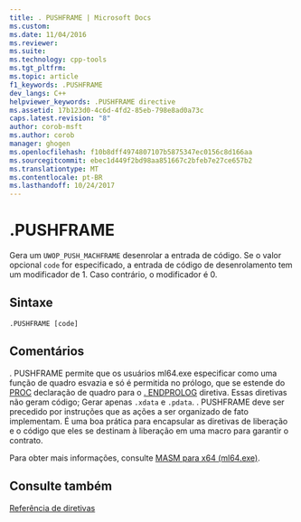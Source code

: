 ```yaml
---
title: . PUSHFRAME | Microsoft Docs
ms.custom: 
ms.date: 11/04/2016
ms.reviewer: 
ms.suite: 
ms.technology: cpp-tools
ms.tgt_pltfrm: 
ms.topic: article
f1_keywords: .PUSHFRAME
dev_langs: C++
helpviewer_keywords: .PUSHFRAME directive
ms.assetid: 17b123d0-4c6d-4fd2-85eb-798e8ad0a73c
caps.latest.revision: "8"
author: corob-msft
ms.author: corob
manager: ghogen
ms.openlocfilehash: f10b8dff4974807107b5875347ec0156c8d166aa
ms.sourcegitcommit: ebec1d449f2bd98aa851667c2bfeb7e27ce657b2
ms.translationtype: MT
ms.contentlocale: pt-BR
ms.lasthandoff: 10/24/2017
---
```

# <a name="pushframe"></a>.PUSHFRAME
Gera um `UWOP_PUSH_MACHFRAME` desenrolar a entrada de código. Se o valor opcional `code` for especificado, a entrada de código de desenrolamento tem um modificador de 1. Caso contrário, o modificador é 0.  
  
## <a name="syntax"></a>Sintaxe  
  
```  
.PUSHFRAME [code]  
```  
  
## <a name="remarks"></a>Comentários  
 . PUSHFRAME permite que os usuários ml64.exe especificar como uma função de quadro esvazia e só é permitida no prólogo, que se estende do [PROC](../../assembler/masm/proc.md) declaração de quadro para o [. ENDPROLOG](../../assembler/masm/dot-endprolog.md) diretiva. Essas diretivas não geram código; Gerar apenas `.xdata` e `.pdata`. . PUSHFRAME deve ser precedido por instruções que as ações a ser organizado de fato implementam. É uma boa prática para encapsular as diretivas de liberação e o código que eles se destinam à liberação em uma macro para garantir o contrato.  
  
 Para obter mais informações, consulte [MASM para x64 (ml64.exe)](../../assembler/masm/masm-for-x64-ml64-exe.md).  
  
## <a name="see-also"></a>Consulte também  
 [Referência de diretivas](../../assembler/masm/directives-reference.md)